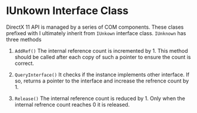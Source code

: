 # IUnkown Interface Class

DirectX 11 API is managed by a series of COM components. These clases prefixed with I
ultimately inherit from `IUnkown` interface class. `IUnknown` has three methods

1. `AddRef()` The internal reference count is incremented by 1. This method should be
called after each copy of such a pointer to ensure the count is correct.

2. `QueryInterface()` It checks if the instance implements other interface. If so, 
returns a pointer to the interface and increase the refrence count by 1.

3. `Release()` The internal reference count is reduced by 1. Only when the internal 
refrence count reaches 0 it is released.

 
